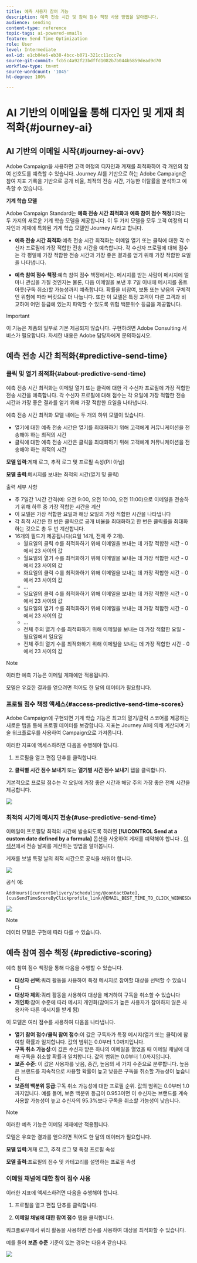```yaml
---
title: 예측 사용자 참여 기능
description: 예측 전송 시간 및 참여 점수 책정 사용 방법을 알아봅니다.
audience: sending
content-type: reference
topic-tags: ai-powered-emails
feature: Send Time Optimization
role: User
level: Intermediate
exl-id: e1cb04e6-eb38-4bcc-b071-321cc11ccc7e
source-git-commit: fcb5c4a92f23bdffd1082b7b044b5859dead9d70
workflow-type: tm+mt
source-wordcount: '1045'
ht-degree: 100%

---
```


# AI 기반의 이메일을 통해 디자인 및 게재 최적화{#journey-ai}

## AI 기반의 이메일 시작{#journey-ai-ovv}

Adobe Campaign을 사용하면 고객 여정의 디자인과 게재를 최적화하여 각 개인의 참여 선호도를 예측할 수 있습니다. Journey AI를 기반으로 하는 Adobe Campaign은 참여 지표 기록을 기반으로 공개 비율, 최적의 전송 시간, 가능한 이탈률을 분석하고 예측할 수 있습니다.

**기계 학습 모델**

Adobe Campaign Standard는 **예측 전송 시간 최적화**&#x200B;과 **예측 참여 점수 책정**&#x200B;이라는 두 가지의 새로운 기계 학습 모델을 제공합니다. 이 두 가지 모델을 모두 고객 여정의 디자인과 게재에 특화된 기계 학습 모델인 Journey AI라고 합니다.

* **예측 전송 시간 최적화**:예측 전송 시간 최적화는 이메일 열기 또는 클릭에 대한 각 수신자 프로필에 가장 적합한 전송 시간을 예측합니다. 각 수신자 프로필에 대해 점수는 각 평일에 가장 적합한 전송 시간과 가장 좋은 결과를 얻기 위해 가장 적합한 요일을 나타냅니다.

* **예측 참여 점수 책정**:예측 참여 점수 책정에서는. 메시지를 받는 사람이 메시지에 얼마나 관심을 가질 것인지는 물론, 다음 이메일을 보낸 후 7일 이내에 메시지를 옵트 아웃(구독 취소)할 가능성까지 예측합니다. 확률을 비참여, 보통 또는 낮음의 구체적인 위험에 따라 버킷으로 더 나눕니다. 또한 이 모델은 특정 고객이 다른 고객과 비교하여 어떤 등급에 있는지 파악할 수 있도록 위험 백분위수 등급을 제공합니다.

>[!IMPORTANT]
>이 기능은 제품의 일부로 기본 제공되지 않습니다. 구현하려면 Adobe Consulting 서비스가 필요합니다. 자세한 내용은 Adobe 담당자에게 문의하십시오.

## 예측 전송 시간 최적화{#predictive-send-time}

### 클릭 및 열기 최적화{#about-predictive-send-time}

예측 전송 시간 최적화는 이메일 열기 또는 클릭에 대한 각 수신자 프로필에 가장 적합한 전송 시간을 예측합니다. 각 수신자 프로필에 대해 점수는 각 요일에 가장 적합한 전송 시간과 가장 좋은 결과를 얻기 위해 가장 적합한 요일을 나타냅니다.

예측 전송 시간 최적화 모델 내에는 두 개의 하위 모델이 있습니다.
* 열기에 대한 예측 전송 시간은 열기를 최대화하기 위해 고객에게 커뮤니케이션을 전송해야 하는 최적의 시간
* 클릭에 대한 예측 전송 시간은 클릭을 최대화하기 위해 고객에게 커뮤니케이션을 전송해야 하는 최적의 시간

**모델 입력**:게재 로그, 추적 로그 및 프로필 속성(PII 아님)

**모델 출력**:메시지를 보내는 최적의 시간(열기 및 클릭)


출력 세부 사항

* 주 7일간 1시간 간격(예: 오전 9:00, 오전 10:00, 오전 11:00)으로 이메일을 전송하기 위해 하루 중 가장 적합한 시간을 계산
* 이 모델은 가장 적합한 요일과 해당 요일의 가장 적합한 시간을 나타냅니다
* 각 최적 시간은 한 번은 클릭으로 공개 비율을 최대화하고 한 번은 클릭률을 최대화하는 것으로 총 두 번 계산합니다.
* 16개의 필드가 제공됩니다(요일 14개, 전체 주 2개).
   * 월요일의 클릭 수를 최적화하기 위해 이메일을 보내는 데 가장 적합한 시간 - 0에서 23 사이의 값
   * 월요일의 열기 수를 최적화하기 위해 이메일을 보내는 데 가장 적합한 시간 - 0에서 23 사이의 값
   * 화요일의 클릭 수를 최적화하기 위해 이메일을 보내는 데 가장 적합한 시간 - 0에서 23 사이의 값
   * ...
   * 일요일의 클릭 수를 최적화하기 위해 이메일을 보내는 데 가장 적합한 시간 - 0에서 23 사이의 값
   * 일요일의 열기 수를 최적화하기 위해 이메일을 보내는 데 가장 적합한 시간 - 0에서 23 사이의 값
   * ...
   * 전체 주의 열기 수를 최적화하기 위해 이메일을 보내는 데 가장 적합한 요일 - 월요일에서 일요일
   * 전체 주의 열기 수를 최적화하기 위해 이메일을 보내는 데 가장 적합한 시간 - 0에서 23 사이의 값

>[!NOTE]
>
>이러한 예측 기능은 이메일 게재에만 적용됩니다.
>
>모델은 유효한 결과를 얻으려면 적어도 한 달의 데이터가 필요합니다.


### 프로필 점수 책정 액세스{#access-predictive-send-time-scores}

Adobe Campaign에 구현되면 기계 학습 기능은 최고의 열기/클릭 스코어를 제공하는 새로운 탭을 통해 프로필 데이터를 보강합니다. 지표는 Journey AI에 의해 계산되며 기술 워크플로우를 사용하여 Campaign으로 가져옵니다.

이러한 지표에 액세스하려면 다음을 수행해야 합니다.

1. 프로필을 열고 편집 단추를 클릭합니다.

1. **클릭별 시간 점수 보내기** 또는 **열기별 시간 점수 보내기** 탭을 클릭합니다.

기본적으로 프로필 점수는 각 요일에 가장 좋은 시간과 해당 주의 가장 좋은 전체 시간을 제공합니다.

![](assets/do-not-localize/SendTimeScore.png)

### 최적의 시기에 메시지 전송{#use-predictive-send-time}

이메일이 프로필당 최적의 시간에 발송되도록 하려면 **[!UICONTROL Send at a custom date defined by a formula]** 옵션을 사용하여 게재를 예약해야 합니다 .
[이 섹션](../../sending/using/computing-the-sending-date.md)에서 전송 날짜를 계산하는 방법을 알아봅니다.

게재를 보낼 특정 날의 최적 시간으로 공식을 채워야 합니다.

![](assets/do-not-localize/ComputeSendingDate.png)

공식 예:

```
AddHours([currentDelivery/scheduling/@contactDate], 
[cusSendTimeScoreByClickprofile_link/@EMAIL_BEST_TIME_TO_CLICK_WEDNESDAY])
```

![](assets/do-not-localize/SendingDateFormula.png)

>[!NOTE]
>
>데이터 모델은 구현에 따라 다를 수 있습니다.


## 예측 참여 점수 책정 {#predictive-scoring}

예측 참여 점수 책정을 통해 다음을 수행할 수 있습니다.

* **대상자 선택**:쿼리 활동을 사용하여 특정 메시지로 참여할 대상을 선택할 수 있습니다
* **대상자 제외**:쿼리 활동을 사용하여 대상을 제거하여 구독을 취소할 수 있습니다
* **개인화**:참여 수준에 따라 메시지 개인화(참여도가 높은 사용자가 참여하지 않은 사용자와 다른 메시지를 받게 됨)

이 모델은 여러 점수를 사용하여 다음을 나타냅니다.

* **열기 참여 점수/클릭 참여 점수**:이 값은 구독자가 특정 메시지(열기 또는 클릭)에 참여할 확률과 일치합니다. 값의 범위는 0.0부터 1.0까지입니다.
* **구독 취소 가능성**:이 값은 수신자 받은 하나의 이메일을 열었을 때 이메일 채널에 대해 구독을 취소할 확률과 일치합니다. 값의 범위는 0.0부터 1.0까지입니다.
* **보존 수준**: 이 값은 사용자를 낮음, 중간, 높음의 세 가지 수준으로 분류합니다. 높음은 브랜드를 지속적으로 사용할 확률이 높고 낮음은 구독을 취소할 가능성이 높습니다.
* **보존의 백분위 등급**:구독 취소 가능성에 대한 프로필 순위. 값의 범위는 0.0부터 1.0까지입니다. 예를 들어, 보존 백분위 등급이 0.953이면 이 수신자는 브랜드를 계속 사용할 가능성이 높고 수신자의 95.3%보다 구독을 취소할 가능성이 낮습니다.

>[!NOTE]
>
>이러한 예측 기능은 이메일 게재에만 적용됩니다.
>
>모델은 유효한 결과를 얻으려면 적어도 한 달의 데이터가 필요합니다.


**모델 입력**:게재 로그, 추적 로그 및 특정 프로필 속성

**모델 출력**:프로필의 점수 및 카테고리를 설명하는 프로필 속성


### 이메일 채널에 대한 참여 점수 사용

이러한 지표에 액세스하려면 다음을 수행해야 합니다.

1. 프로필을 열고 편집 단추를 클릭합니다.

1. **이메일 채널에 대한 참여 점수** 탭을 클릭합니다.

워크플로우에서 쿼리 활동을 사용하면 점수를 사용하여 대상을 최적화할 수 있습니다.

예를 들어 **보존 수준** 기준이 있는 경우는 다음과 같습니다.

![](assets/do-not-localize/predictive_score_query.png)
